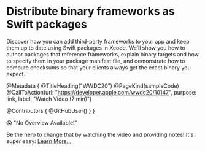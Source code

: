 # Distribute binary frameworks as Swift packages

Discover how you can add third-party frameworks to your app and keep them up to date using Swift packages in Xcode. We’ll show you how to author packages that reference frameworks, explain binary targets and how to specify them in your package manifest file, and demonstrate how to compute checksums so that your clients always get the exact binary you expect.

@Metadata {
   @TitleHeading("WWDC20")
   @PageKind(sampleCode)
   @CallToAction(url: "https://developer.apple.com/wwdc20/10147", purpose: link, label: "Watch Video (7 min)")

   @Contributors {
      @GitHubUser(<replace this with your GitHub handle>)
   }
}

😱 "No Overview Available!"

Be the hero to change that by watching the video and providing notes! It's super easy:
 [Learn More…](https://wwdcnotes.github.io/WWDCNotes/documentation/wwdcnotes/contributing)
